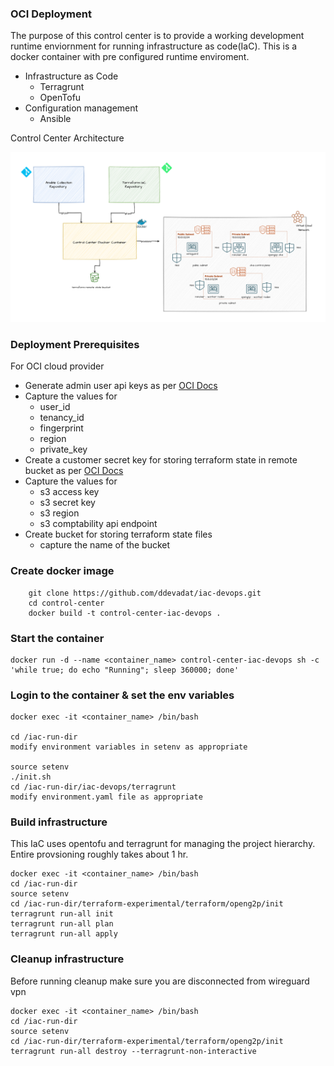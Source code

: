 ### OCI Deployment

The purpose of this control center is to provide a working development runtime enviornment for running infrastructure as code(IaC).
This is a docker container with pre configured runtime enviroment.

- Infrastructure as Code 
    - Terragrunt
    - OpenTofu
- Configuration management
    - Ansible

Control Center Architecture

![control-center](images/control-center.png)



### Deployment Prerequisites

For OCI cloud provider

-   Generate admin user api keys as per [OCI Docs](https://docs.oracle.com/en-us/iaas/Content/API/Concepts/apisigningkey.htm#two)
-   Capture the values for
    - user_id
    - tenancy_id
    - fingerprint
    - region
    - private_key
-   Create a customer secret key for storing terraform state in remote bucket as per [OCI Docs](https://docs.oracle.com/en-us/iaas/Content/Object/Tasks/s3compatibleapi.htm#usingAPI)
-   Capture the values for
    - s3 access key
    - s3 secret key
    - s3 region
    - s3 comptability api endpoint
-   Create bucket for storing terraform state files
    - capture the name of the bucket

### Create docker image
```
    git clone https://github.com/ddevadat/iac-devops.git
    cd control-center
    docker build -t control-center-iac-devops .

```

### Start the container

```
docker run -d --name <container_name> control-center-iac-devops sh -c 'while true; do echo "Running"; sleep 360000; done'

```

### Login to the container & set the env variables

```
docker exec -it <container_name> /bin/bash

cd /iac-run-dir
modify environment variables in setenv as appropriate

source setenv
./init.sh
cd /iac-run-dir/iac-devops/terragrunt
modify environment.yaml file as appropriate

```

### Build infrastructure

This IaC uses opentofu and terragrunt for managing the project hierarchy. Entire provsioning roughly takes about 1 hr.

```
docker exec -it <container_name> /bin/bash
cd /iac-run-dir
source setenv
cd /iac-run-dir/terraform-experimental/terraform/openg2p/init
terragrunt run-all init
terragrunt run-all plan
terragrunt run-all apply

```


### Cleanup infrastructure

Before running cleanup make sure you are disconnected from wireguard vpn

```
docker exec -it <container_name> /bin/bash
cd /iac-run-dir
source setenv
cd /iac-run-dir/terraform-experimental/terraform/openg2p/init
terragrunt run-all destroy --terragrunt-non-interactive

```